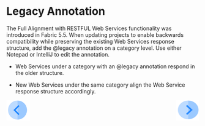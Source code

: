 # Legacy Annotation

The Full Alignment with RESTFUL Web Services functionality was introduced in Fabric 5.5.  When updating projects to enable backwards compatibility while preserving the existing Web Services response structure, add the @legacy annotation on a category level. 
Use either Notepad or IntelliJ to edit the annotation. 

 * Web Services under a category with an @legacy annotation respond in the older structure. 

*  New Web Services under the same category align the Web Service response structure accordingly.

  

[![Previous](/articles/images/Previous.png)](/articles/15_web_services/09_swagger.md)[<img align="right" width="60" height="54" src="/articles/images/Next.png">](/articles/15_web_services/11_response_codes.md)



